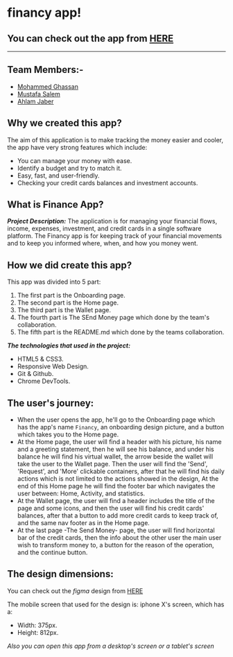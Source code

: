 # financy app!

## You can check out the app from [HERE](https://gsg-cf05.github.io/finance-app-team2/)

---

## Team Members:-

- [Mohammed Ghassan](https://github.com/MohammedAbuSamra)
- [Mustafa Salem](https://github.com/moustf)
- [Ahlam Jaber](https://github.com/ahlam377)

## Why we created this app?

The aim of this application is to make tracking the money easier and cooler, the app have very strong features which include:

- You can manage your money with ease.
- Identify a budget and try to match it.
- Easy, fast, and user-friendly.
- Checking your credit cards balances and investment accounts.

## What is Finance App?

**_Project Description:_**
The application is for managing your financial flows, income, expenses, investment, and credit cards in a single software platform.
The Financy app is for keeping track of your financial movements and to keep you informed where, when, and how you money went.

## How we did create this app?

This app was divided into 5 part:

1. The first part is the Onboarding page.
2. The second part is the Home page.
3. The third part is the Wallet page.
4. The fourth part is The SEnd Money page which done by the team's collaboration.
5. The fifth part is the README.md which done by the teams collaboration.

**_The technologies that used in the project:_**

- HTML5 & CSS3.
- Responsive Web Design.
- Git & Github.
- Chrome DevTools.

## The user's journey:

- When the user opens the app, he'll go to the Onboarding page which has the app's name `Financy`, an onboarding design picture, and a button which takes you to the Home page.
- At the Home page, the user will find a header with his picture, his name and a greeting statement, then he will see his balance, and under his balance he will find his virtual wallet, the arrow beside the wallet will take the user to the Wallet page.
  Then the user will find the 'Send', 'Request', and 'More' clickable containers, after that he will find his daily actions which is not limited to the actions showed in the design,
  At the end of this Home page he will find the footer bar which navigates the user between: Home, Activity, and statistics.
- At the Wallet page, the user will find a header includes the title of the page and some icons, and then the user will find his credit cards' balances, after that a button to add more credit cards to keep track of, and the same nav footer as in the Home page.
- At the last page -The Send Money- page, the user will find horizontal bar of the credit cards, then the info about the other user the main user wish to transform money to, a button for the reason of the operation, and the continue button.

## The design dimensions:

You can check out the _figma_ design from [HERE](https://www.figma.com/file/v9okQombj1lbl4uwtI6lqs/Finance-App?node-id=0%3A1)

The mobile screen that used for the design is: iphone X's screen, which has a:

- Width: 375px.
- Height: 812px.

_Also you can open this app from a desktop's screen or a tablet's screen_
